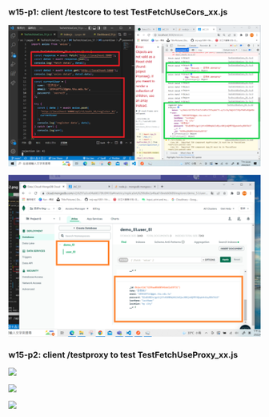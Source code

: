 ### w15-p1: client /testcore to test TestFetchUseCors_xx.js

![](1.png)

![](2.png)

### w15-p2: client /testproxy to test TestFetchUseProxy_xx.js

![](w15-p2-1.png)

![](w15-p2-2.png)

![](w15-p2-3.png)